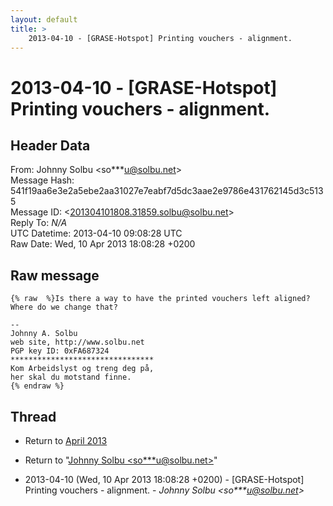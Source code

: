```yaml
---
layout: default
title: >
    2013-04-10 - [GRASE-Hotspot] Printing vouchers - alignment.
---
```


# 2013-04-10 - [GRASE-Hotspot] Printing vouchers - alignment.

## Header Data

From: Johnny Solbu \<so***u@solbu.net\><br>
Message Hash: 541f19aa6e3e2a5ebe2aa31027e7eabf7d5dc3aae2e9786e431762145d3c5135<br>
Message ID: \<201304101808.31859.solbu@solbu.net\><br>
Reply To: _N/A_<br>
UTC Datetime: 2013-04-10 09:08:28 UTC<br>
Raw Date: Wed, 10 Apr 2013 18:08:28 +0200<br>

## Raw message

```
{% raw  %}Is there a way to have the printed vouchers left aligned?
Where do we change that?

-- 
Johnny A. Solbu
web site, http://www.solbu.net
PGP key ID: 0xFA687324
********************************
Kom Arbeidslyst og treng deg på,
her skal du motstand finne.
{% endraw %}
```

## Thread

+ Return to [April 2013](/archive/2013/04)

+ Return to "[Johnny Solbu <so***u<span>@</span>solbu.net>](/authors/so___u_at_solbu_net)"

+ 2013-04-10 (Wed, 10 Apr 2013 18:08:28 +0200) - [GRASE-Hotspot] Printing vouchers - alignment. - _Johnny Solbu \<so***u@solbu.net\>_

